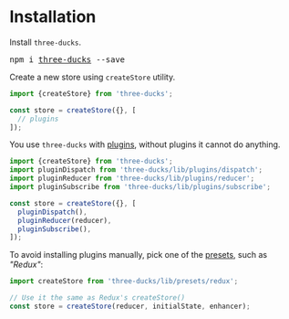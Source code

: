 # Installation

Install `three-ducks`.

<pre>
npm i <a href="https://www.npmjs.com/package/three-ducks">three-ducks</a> --save
</pre>


Create a new store using `createStore` utility.

```js
import {createStore} from 'three-ducks';

const store = createStore({}, [
  // plugins
]);
```

You use `three-ducks` with [plugins](./Plugins.md), without plugins it cannot do anything.

```js
import {createStore} from 'three-ducks';
import pluginDispatch from 'three-ducks/lib/plugins/dispatch';
import pluginReducer from 'three-ducks/lib/plugins/reducer';
import pluginSubscribe from 'three-ducks/lib/plugins/subscribe';

const store = createStore({}, [
  pluginDispatch(),
  pluginReducer(reducer),
  pluginSubscribe(),
]);
```

To avoid installing plugins manually, pick one of the [presets](./Presets.md), such as *"Redux"*:

```js
import createStore from 'three-ducks/lib/presets/redux';

// Use it the same as Redux's createStore()
const store = createStore(reducer, initialState, enhancer);
```
